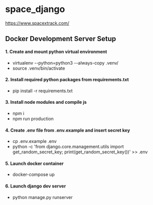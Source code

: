 # space_django 

https://www.spacextrack.com/

## Docker Development Server Setup

#### 1. Create and mount python virtual environment
  - virtualenv --python=python3 --always-copy .venv/
  - source .venv/bin/activate

#### 2. Install required python packages from requirements.txt
  - pip install -r requirements.txt

#### 3. Install node modules and compile js
  - npm i
  - npm run production

#### 4. Create .env file from .env.example and insert secret key
  - cp .env.example .env
  - python -c 'from django.core.management.utils import get_random_secret_key; print(get_random_secret_key())' >> .env

#### 5. Launch docker container
  - docker-compose up

#### 6. Launch django dev server
  - python manage.py runserver